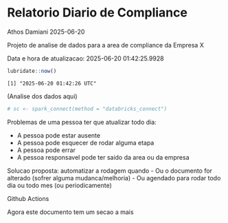 # Relatorio Diario de Compliance
Athos Damiani
2025-06-20

Projeto de analise de dados para a area de compliance da Empresa X

Data e hora de atualizacao: 2025-06-20 01:42:25.9928

``` r
lubridate::now()
```

    [1] "2025-06-20 01:42:26 UTC"

(Analise dos dados aqui)

``` r
# sc <- spark_connect(method = "databricks_connect")
```

Problemas de uma pessoa ter que atualizar todo dia:

-   A pessoa pode estar ausente
-   A pessoa pode esquecer de rodar alguma etapa
-   A pessoa pode errar
-   A pessoa responsavel pode ter saido da area ou da empresa

Solucao proposta: automatizar a rodagem quando - Ou o documento for
alterado (sofrer alguma mudanca/melhoria) - Ou agendado para rodar todo
dia ou todo mes (ou periodicamente)

Github Actions

Agora este documento tem um secao a mais
